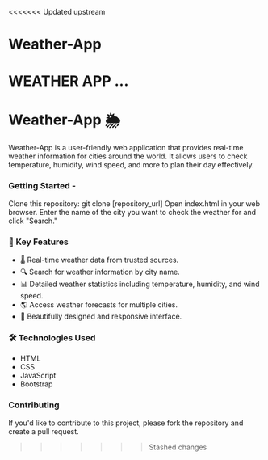 <<<<<<< Updated upstream
# Weather-App


WEATHER APP ...
=======
# Weather-App 🌦️

Weather-App is a user-friendly web application that provides real-time weather information for cities around the world. It allows users to check temperature, humidity, wind speed, and more to plan their day effectively.



### Getting Started - 

Clone this repository: git clone [repository_url]
Open index.html in your web browser.
Enter the name of the city you want to check the weather for and click "Search."

### 🌟 Key Features

- 🌡️ Real-time weather data from trusted sources.
- 🔍 Search for weather information by city name.
- 📊 Detailed weather statistics including temperature, humidity, and wind speed.
- 🌎 Access weather forecasts for multiple cities.
- 🎨 Beautifully designed and responsive interface.

### 🛠️ Technologies Used

- HTML
- CSS
- JavaScript
- Bootstrap

### Contributing
If you'd like to contribute to this project, please fork the repository and create a pull request.





>>>>>>> Stashed changes
